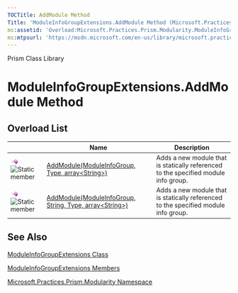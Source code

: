 ```yaml
---
TOCTitle: AddModule Method
Title: 'ModuleInfoGroupExtensions.AddModule Method (Microsoft.Practices.Prism.Modularity)'
ms:assetid: 'Overload:Microsoft.Practices.Prism.Modularity.ModuleInfoGroupExtensions.AddModule'
ms:mtpsurl: 'https://msdn.microsoft.com/en-us/library/microsoft.practices.prism.modularity.moduleinfogroupextensions.addmodule(v=pandp.50)'
---
```


Prism Class Library

ModuleInfoGroupExtensions.AddModule Method
==============================================

Overload List
-------------

<span id="overloadMembersTableToggle"></span>
<table>

<thead>
<tr class="header">
<th> </th>
<th>Name</th>
<th>Description</th>
</tr>
</thead>
<tbody>
<tr class="odd">
<td><img src="images/public-method.gif" title="Public method" /><img src="https://msdn.microsoft.com/en-us/Gg419103.static(en-us,PandP.50).gif" title="Static member" /></td>
<td><a href="https://msdn.microsoft.com/library/microsoft.practices.prism.modularity.moduleinfogroupextensions.addmodule(microsoft.practices.prism.modularity.moduleinfogroup%2csystem.type%2csystem.string%5b%5d)">AddModule(ModuleInfoGroup, Type, array&lt;String&gt;)</a></td>
<td><div class="summary">
Adds a new module that is statically referenced to the specified module info group.
</div></td>
</tr>
<tr class="even">
<td><img src="images/public-method.gif" title="Public method" /><img src="https://msdn.microsoft.com/en-us/Gg419103.static(en-us,PandP.50).gif" title="Static member" /></td>
<td><a href="https://msdn.microsoft.com/library/microsoft.practices.prism.modularity.moduleinfogroupextensions.addmodule(microsoft.practices.prism.modularity.moduleinfogroup%2csystem.string%2csystem.type%2csystem.string%5b%5d)">AddModule(ModuleInfoGroup, String, Type, array&lt;String&gt;)</a></td>
<td><div class="summary">
Adds a new module that is statically referenced to the specified module info group.
</div></td>
</tr>
</tbody>
</table>

See Also
--------


[ModuleInfoGroupExtensions Class](https://msdn.microsoft.com/library/microsoft.practices.prism.modularity.moduleinfogroupextensions)

[ModuleInfoGroupExtensions Members](https://msdn.microsoft.com/allmembers.t:microsoft.practices.prism.modularity.moduleinfogroupextensions)

[Microsoft.Practices.Prism.Modularity Namespace](https://msdn.microsoft.com/library/microsoft.practices.prism.modularity)
